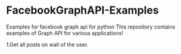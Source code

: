 # FacebookGraphAPI-Examples
Examples for facebook graph api for python
This repository contains examples of Graph API for various applications!

1.Get all posts on wall of the user.
